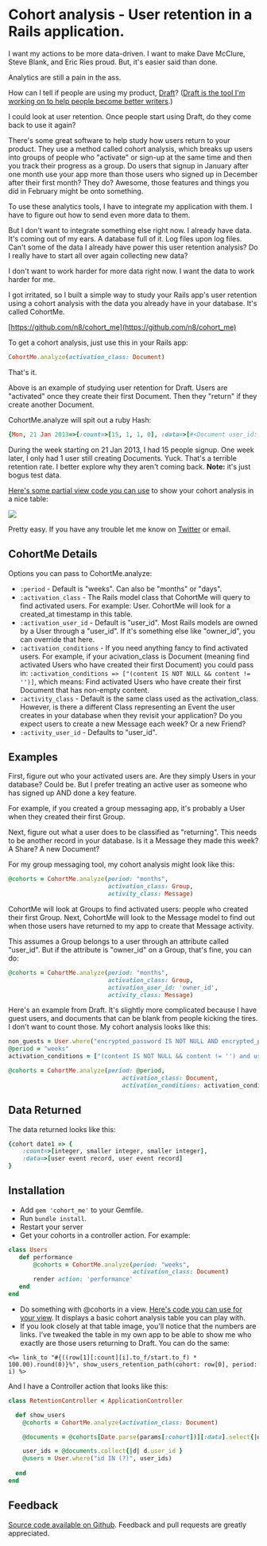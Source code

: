 # Cohort analysis - User retention in a Rails application.

I want my actions to be more data-driven. I want to make Dave McClure, Steve Blank, and Eric Ries proud. But, it's easier said than done. 

Analytics are still a pain in the ass. 

How can I tell if people are using my product, [Draft](https://draftin.com/)? ([Draft is the tool I'm working on to help people become better writers](http://ninjasandrobots.com/draft-version-control-for-writing).) 

I could look at user retention. Once people start using Draft, do they come back to use it again? 

There's some great software to help study how users return to your product. They use a method called cohort analysis, which breaks up users into groups of people who "activate" or sign-up at the same time and then you track their progress as a group. Do users that signup in January after one month use your app more than those users who signed up in December after their first month? They do? Awesome, those features and things you did in February might be onto something.

To use these analytics tools, I have to integrate my application with them. I have to figure out how to send even more data to them.  

But I don't want to integrate something else right now. I already have data. It's coming out of my ears. A database full of it. Log files upon log files. Can't some of the data I already have power this user retention analysis? Do I really have to start all over again collecting new data?

I don't want to work harder for more data right now. I want the data to work harder for me.

I got irritated, so I built a simple way to study your Rails app's user retention using a cohort analysis with the data you already have in your database. It's called CohortMe.

[https://github.com/n8/cohort_me](https://github.com/n8/cohort_me)

To get a cohort analysis, just use this in your Rails app: 

```ruby
CohortMe.analyze(activation_class: Document)
```

That's it. 

Above is an example of studying user retention for Draft. Users are "activated" once they create their first Document. Then they "return" if they create another Document. 

CohortMe.analyze will spit out a ruby Hash: 

```ruby
{Mon, 21 Jan 2013=>{:count=>[15, 1, 1, 0], :data=>[#<Document user_id: 5, created_at: "2013-01-22 18:09:15">,
```

During the week starting on 21 Jan 2013, I had 15 people signup. One week later, I only had 1 user still creating Documents. Yuck. That's a terrible retention rate. I better explore why they aren't coming back. **Note:** it's just bogus test data.

[Here's some partial view code you can use](https://raw.github.com/n8/cohort_me/master/lib/cohort_me/_cohort_table.html.erb) to show your cohort analysis in a nice table: 

![](http://i.imgur.com/qBbkZv8.png)

Pretty easy. If you have any trouble let me know on [Twitter](https://twitter.com/natekontny) or email.



CohortMe Details
----------------

Options you can pass to CohortMe.analyze:

* `:period` - Default is "weeks". Can also be "months" or "days".
* `:activation_class` - The Rails model class that CohortMe will query to find activated users. For example: User. CohortMe will look for a created_at timestamp in this table.
* `:activation_user_id` - Default is "user_id". Most Rails models are owned by a User through a "user_id". If it's something else like "owner_id", you can override that here.
* `:activation_conditions` - If you need anything fancy to find activated users. For example, if your acivation_class is Document (meaning find activated Users who have created their first Document) you could pass in:  `:activation_conditions => ["(content IS NOT NULL && content != '')]`, which means: Find activated Users who have create their first Document that has non-empty content.
* `:activity_class` - Default is the same class used as the activation_class. However, is there a different Class representing an Event the user creates in your database when they revisit your application? Do you expect users to create a new Message each week? Or a new Friend?
* `:activity_user_id` - Defaults to "user_id". 


Examples
--------- 

First, figure out who your activated users are. Are they simply Users in your database? Could be. But I prefer treating an active user as someone who has signed up AND done a key feature. 

For example, if you created a group messaging app, it's probably a User when they created their first Group.

Next, figure out what a user does to be classified as "returning". This needs to be another record in your database. Is it a Message they made this week? A Share? A new Document?

For my group messaging tool, my cohort analysis might look like this: 

```ruby
@cohorts = CohortMe.analyze(period: "months", 
                            activation_class: Group, 
                            activity_class: Message)
```

CohortMe will look at Groups to find activated users: people who created their first Group. Next, CohortMe will look to the Message model to find out when those users have returned to my app to create that Message activity. 

This assumes a Group belongs to a user through an attribute called "user_id". But if the attribute is "owner_id" on a Group, that's fine, you can do: 

```ruby
@cohorts = CohortMe.analyze(period: "months", 
                            activation_class: Group, 
                            activation_user_id: 'owner_id',
                            activity_class: Message)
```

Here's an example from Draft. It's slightly more complicated because I have guest users, and documents that can be blank from people kicking the tires. I don't want to count those. My cohort analysis looks like this: 

```ruby
non_guests = User.where("encrypted_password IS NOT NULL AND encrypted_password != ''").all
@period = "weeks"
activation_conditions = ["(content IS NOT NULL && content != '') and user_id IN (?)", non_guests]

@cohorts = CohortMe.analyze(period: @period, 
                                activation_class: Document, 
                                activation_conditions: activation_conditions)
```

Data Returned
-------------
The data returned looks like this: 

```ruby
{cohort date1 => {
    :count=>[integer, smaller integer, smaller integer], 
    :data=>[user event record, user event record]
}
```

Installation
------------

- Add `gem 'cohort_me'` to your Gemfile.
- Run `bundle install`.
- Restart your server 
- Get your cohorts in a controller action. For example:

```ruby
class Users
   def performance
       @cohorts = CohortMe.analyze(period: "weeks", 
                                   activation_class: Document)
       render action: 'performance'
   end
end
```

- Do something with @cohorts in a view. 
[Here's code you can use for your view](https://raw.github.com/n8/cohort_me/master/lib/cohort_me/_cohort_table.html.erb). It displays a basic cohort analysis table you can play with. 
- If you look closely at that table image, you'll notice that the numbers are links. I've tweaked the table in my own app to be able to show me who exactly are those users returning to Draft. You can do the same: 

```erb
<%= link_to "#{((row[1][:count][i].to_f/start.to_f) * 100.00).round(0)}%", show_users_retention_path(cohort: row[0], period: i) %>
```

And I have a Controller action that looks like this: 

```ruby
class RetentionController < ApplicationController

  def show_users
    @cohorts = CohortMe.analyze(activation_class: Document)

    @documents = @cohorts[Date.parse(params[:cohort])][:data].select{|d| d.periods_out.to_i == params[:period].to_i}

    user_ids = @documents.collect{|d| d.user_id }
    @users = User.where("id IN (?)", user_ids)
    
  end
end
```

Feedback
--------
[Source code available on Github](https://github.com/n8/cohort_me). Feedback and pull requests are greatly appreciated.  



